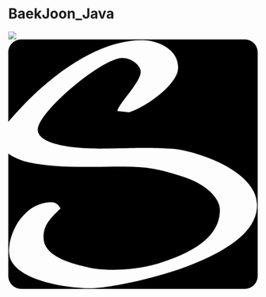 # BaekJoon_Java
<img src="https://img.shields.io/badge/JAVA-007396?style=for-the-badge&logo=java&logoColor=yellow">
<svg role="img" viewBox="0 0 24 24" xmlns="http://www.w3.org/2000/svg"><title>The Spriters Resource</title><path d="M1.25 0C.557 0 0 .557 0 1.25v6.674C4.756 2.364 9.47.04 12.879.066c1.472.011 3.551.87 3.46 2.747-.074 1.558-3.202 3.763-4.71 4.197L10.5 6.893c.075-.687 2.257-2.77 2.246-3.79-.006-.633-.976-1.38-1.853-1.318-2.047.145-8.146 5.276-8.059 6.944.07 1.356 3.274 1.823 6.46 1.775 3.276-.05 3.634-.116 6.352.01 2.129.098 8.24 2.02 8.293 5.39.039 2.465-2.673 4.325-6.326 5.776-3.402 1.351-8.208 2.291-9.789 2.265-2.62-.043-7.763-.901-7.758-3.543.004-2.015 1.494-4.58 3.907-4.732.399-.025.74.028 1.047.588-.934.925-1.683 1.592-1.627 2.888.08 1.855 3.02 2.501 4.492 2.829.435.096 3.397.582 6.767-.489 4.035-1.28 5.742-2.996 5.71-5.134-.014-.85-.923-2.285-3.563-3.149-2.374-.776-3.476-1.012-6.64-.965-2.98.045-5.872.109-8.263-.43-1.134-.255-1.875-.804-1.875-.804L0 10.982V22.75C0 23.442.557 24 1.25 24h21.5c.692 0 1.25-.558 1.25-1.25V1.25C24 .557 23.442 0 22.75 0H1.25z"/></svg>
